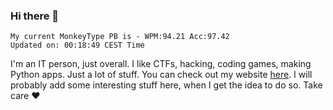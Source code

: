 ### Hi there 👋
<!-- PB START -->
```
My current MonkeyType PB is - WPM:94.21 Acc:97.42
Updated on: 00:18:49 CEST Time
```
<!-- PB END -->
I'm an IT person, just overall. I like CTFs, hacking, coding games, making Python apps. Just a lot of stuff.
You can check out my website [here](https://skill3472.github.io/).
I will probably add some interesting stuff here, when I get the idea to do so. Take care ❤️
